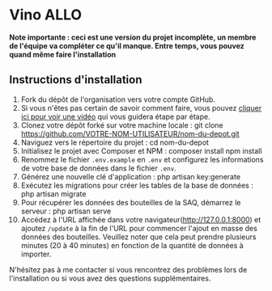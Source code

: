 # Vino ALLO

 **Note importante : ceci est une version du projet incomplète, un membre de l'équipe va compléter ce qu'il manque. Entre temps, vous pouvez quand même faire l'installation**
 
## Instructions d'installation

1. Fork du dépôt de l'organisation vers votre compte GitHub.
2. Si vous n'êtes pas certain de savoir comment faire, vous pouvez [cliquer ici pour voir une vidéo](https://www.youtube.com/watch?v=Zh_0IEOlhtU&ab_channel=JonathanMartel) qui vous guidera étape par étape.
3. Clonez votre dépôt forké sur votre machine locale :
git clone https://github.com/VOTRE-NOM-UTILISATEUR/nom-du-depot.git
4. Naviguez vers le répertoire du projet :
cd nom-du-depot
5. Initialisez le projet avec Composer et NPM :
composer install
npm install
6. Renommez le fichier `.env.example` en `.env` et configurez les informations de votre base de données dans le fichier `.env`.
7. Générez une nouvelle clé d'application :
php artisan key:generate
8. Exécutez les migrations pour créer les tables de la base de données :
php artisan migrate
9. Pour récupérer les données des bouteilles de la SAQ, démarrez le serveur :
php artisan serve
10. Accédez à l'URL affichée dans votre navigateur(http://127.0.0.1:8000) et ajoutez `/update` à la fin de l'URL pour commencer l'ajout en masse des données des bouteilles. Veuillez noter que cela peut prendre plusieurs minutes (20 à 40 minutes) en fonction de la quantité de données à importer.

N'hésitez pas à me contacter si vous rencontrez des problèmes lors de l'installation ou si vous avez des questions supplémentaires.
